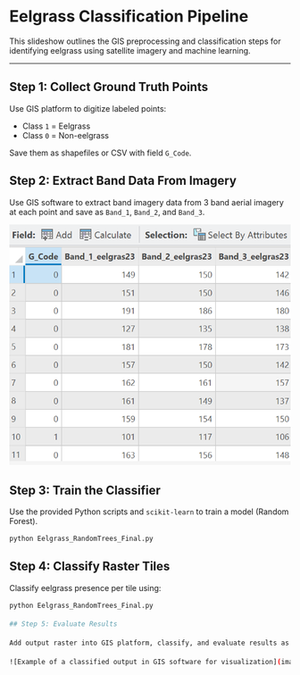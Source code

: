 # Eelgrass Classification Pipeline

This slideshow outlines the GIS preprocessing and classification steps for identifying eelgrass using satellite imagery and machine learning.

---

## Step 1: Collect Ground Truth Points

Use GIS platform to digitize labeled points:

- Class `1` = Eelgrass  
- Class `0` = Non-eelgrass

Save them as shapefiles or CSV with field `G_Code`.


## Step 2: Extract Band Data From Imagery

Use GIS software to extract band imagery data from 3 band aerial imagery at each point and save as `Band_1`, `Band_2`, and `Band_3`.

![Example of training points table](images/training_table.png)

## Step 3: Train the Classifier

Use the provided Python scripts and `scikit-learn` to train a model (Random Forest).

```bash
python Eelgrass_RandomTrees_Final.py
```

## Step 4: Classify Raster Tiles

Classify eelgrass presence per tile using: 

```bash
python Eelgrass_RandomTrees_Final.py

## Step 5: Evaluate Results

Add output raster into GIS platform, classify, and evaluate results as needed.

![Example of a classified output in GIS software for visualization](images/classified_output.png)

